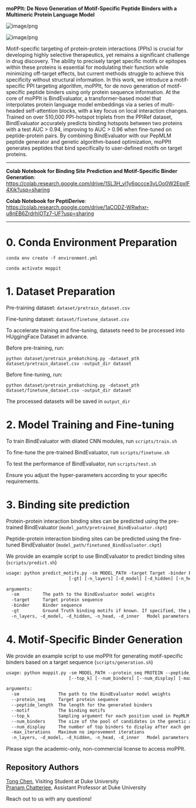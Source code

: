 **moPPIt: De Novo Generation of Motif-Specific Peptide Binders with a Multimeric Protein Language Model**

![image/png](https://cdn-uploads.huggingface.co/production/uploads/649ef40be56dc456b7a36649/QuO8YvTMdCJtKgg5KIEUt.png)


![image/png](https://cdn-uploads.huggingface.co/production/uploads/649ef40be56dc456b7a36649/JWMZZy9VG2ldAPONQz5Z_.png)

Motif-specific targeting of protein-protein interactions (PPIs) is crucial for developing highly selective therapeutics, yet remains a significant challenge in drug discovery. The ability to precisely target specific motifs or epitopes within these proteins is essential for modulating their function while minimizing off-target effects, but current methods struggle to achieve this specificity without structural information. In this work, we introduce a motif-specific PPI targeting algorithm, moPPIt, for de novo generation of motif-specific peptide binders using only protein sequence information. At the core of moPPIt is BindEvaluator, a transformer-based model that interpolates protein language model embeddings via a series of multi-headed self-attention blocks, with a key focus on local interaction changes. Trained on over 510,000 PPI-hotspot triplets from the PPIRef dataset, BindEvaluator accurately predicts binding hotspots between two proteins with a test AUC > 0.94, improving to AUC > 0.96 when fine-tuned on peptide-protein pairs. By combining BindEvaluator with our PepMLM peptide generator and genetic algorithm-based optimization, moPPIt generates peptides that bind specifically to user-defined motifs on target proteins.

---
**Colab Notebook for Binding Site Prediction and Motif-Specific Binder Generation**: https://colab.research.google.com/drive/1SL3H_vI1y6qccce3vLOo0W2EpxIF4Xik?usp=sharing

**Colab Notebook for PeptiDerive**: https://colab.research.google.com/drive/1aCODZ-WRwhxr-u8nEB6ZrdrhIOTz7-UF?usp=sharing

---

# 0. Conda Environment Preparation

```
conda env create -f environment.yml

conda activate moppit
```

# 1. Dataset Preparation

Pre-training dataset: `dataset/pretrain_dataset.csv`

Fine-tuning dataset: `dataset/finetune_dataset.csv`

To accelerate training and fine-tuning, datasets need to be processed  into HUggingFace Dataset in advance.

Before pre-training, run:
```
python dataset/pretrain_prebatching.py -dataset_pth dataset/pretrain_dataset.csv -output_dir dataset
```

Before fine-tuning, run:
```
python dataset/pretrain_prebatching.py -dataset_pth dataset/finetune_dataset.csv -output_dir dataset
```

The processed datasets will be saved in `output_dir` 

# 2. Model Training and Fine-tuning

To train BindEvaluator with dilated CNN modules, run `scripts/train.sh`

To fine-tune the pre-trained BindEvaluator, run `scripts/finetune.sh`

To test the performance of BindEvaluator, run `scripts/test.sh`

Ensure you adjust the hyper-parameters according to your specific requirements.

# 3. Binding site prediction

Protein-protein interaction binding sites can be predicted using the pre-trained BindEvaluator (`model_path/pretrained_BindEvaluator.ckpt`)

Peptide-protein interaction binding sites can be predicted using the fine-tuned BindEvaluator (`model_path/finetuned_BindEvaluator.ckpt`)

We provide an example script to use BindEvaluator to predict binding sites (`scripts/predict.sh`)
``` txt
usage: python predict_motifs.py -sm MODEL_PATH -target Target -binder Binder
                        [-gt] [-n_layers] [-d_model] [-d_hidden] [-n_head] [-d_inner]

arguments:
  -sm         The path to the BindEvaluator model weights
  -target     Target protein sequence
  -binder     Binder sequence
  -gt         Ground Truth binding motifs if known. If specified, the prediction accuracy, F1 score, and MCC score will be calculated.
  -n_layers, -d_model, -d_hidden, -n_head, -d_inner   Model parameters for BindEvaluator, which should be the same as the model specified in -sm used
```

# 4. Motif-Specific Binder Generation

We provide an example script to use moPPIt for generating motif-specific binders based on a target sequence (`scripts/generation.sh`)
``` txt
usage: python moppit.py -sm MODEL_PATH --protein_seq PROTEIN --peptide_length LENGTH --motif MOTIF
                        [--top_k] [--num_binders] [--num_display] [-max_iterations] [-n_layers] [-d_model] [-d_hidden] [-n_head] [-d_inner]

arguments:
  -sm               The path to the BindEvaluator model weights
  --protein_seq     Target protein sequence
  --peptide_length  The length for the generated binders
  --motif           The binding motifs
  --top_k           Sampling argument for each position used in PepMLM
  --num_binders     The size of the pool of candidates in the genetic algorithm
  --num_display     The number of top binders to display after each generation
  -max_iterations   Maximum no improvement iterations
  -n_layers, -d_model, -d_hidden, -n_head, -d_inner   Model parameters for BindEvaluator, which should be the same as the model specified in -sm used
```

Please sign the academic-only, non-commercial license to access moPPIt. 

## Repository Authors

[Tong Chen](mailto:tong.chen2@duke.edu), Visiting Student at Duke University <br>
[Pranam Chatterjee](mailto:pranam.chatterjee@duke.edu), Assistant Professor at Duke University 

Reach out to us with any questions!
